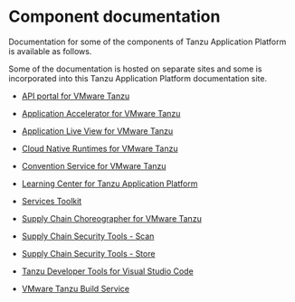 # Component documentation

Documentation for some of the components of Tanzu Application Platform is
available as follows.

Some of the documentation is hosted on separate sites and some is incorporated
into this Tanzu Application Platform documentation site.

+ [API portal for VMware Tanzu](https://docs.pivotal.io/api-portal)

+ [Application Accelerator for VMware Tanzu](https://docs.vmware.com/en/Application-Accelerator-for-VMware-Tanzu/index.html)

+ [Application Live View for VMware Tanzu](https://docs.vmware.com/en/Application-Live-View-for-VMware-Tanzu/1.0/docs/GUID-index.html)

+ [Cloud Native Runtimes for VMware Tanzu](https://docs.vmware.com/en/Cloud-Native-Runtimes-for-VMware-Tanzu/1.0/tanzu-cloud-native-runtimes-1-0/GUID-cnr-overview.html)

+ [Convention Service for VMware Tanzu](convention-service/about.md)

+ [Learning Center for Tanzu Application Platform](learning-center/about.md)

+ [Services Toolkit](https://docs.vmware.com/en/Services-Toolkit-for-VMware-Tanzu/0.4/services-toolkit-0-4/GUID-overview.html)

+ [Supply Chain Choreographer for VMware Tanzu](scc/about.html)

+ [Supply Chain Security Tools - Scan](scst-scan/overview.md)

+ [Supply Chain Security Tools - Store](scst-store/overview.md)

+ [Tanzu Developer Tools for Visual Studio Code](vscode-extension/about.md)

+ [VMware Tanzu Build Service](https://docs.pivotal.io/build-service)
